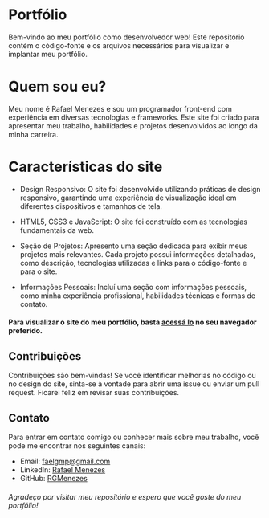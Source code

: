 # Portfólio
Bem-vindo ao meu portfólio como desenvolvedor web! Este repositório contém o código-fonte e os arquivos necessários para visualizar e implantar meu portfólio.

# Quem sou eu?
Meu nome é Rafael Menezes e sou um programador front-end com experiência em diversas tecnologias e frameworks. Este site foi criado para apresentar meu trabalho, habilidades e projetos desenvolvidos ao longo da minha carreira.

# Características do site
* Design Responsivo: O site foi desenvolvido utilizando práticas de design responsivo, garantindo uma experiência de visualização ideal em diferentes dispositivos e tamanhos de tela.

* HTML5, CSS3 e JavaScript: O site foi construído com as tecnologias fundamentais da web.

* Seção de Projetos: Apresento uma seção dedicada para exibir meus projetos mais relevantes. Cada projeto possui informações detalhadas, como descrição, tecnologias utilizadas e links para o código-fonte e para o site.

* Informações Pessoais: Incluí uma seção com informações pessoais, como minha experiência profissional, habilidades técnicas e formas de contato.

#### Para visualizar o site do meu portfólio, basta [acessá lo](https://RGMenezes.github.io/portfolio/) no seu navegador preferido.

## Contribuições
Contribuições são bem-vindas! Se você identificar melhorias no código ou no design do site, sinta-se à vontade para abrir uma issue ou enviar um pull request. Ficarei feliz em revisar suas contribuições.

## Contato
Para entrar em contato comigo ou conhecer mais sobre meu trabalho, você pode me encontrar nos seguintes canais:

* Email: [faelgmp@gmail.com](faelgmp@gmail.com)
* LinkedIn: [Rafael Menezes](https://www.linkedin.com/in/rafael-menezes-16b002246/)
* GitHub: [RGMenezes](https://github.com/RGMenezes)

###### Agradeço por visitar meu repositório e espero que você goste do meu portfólio!
